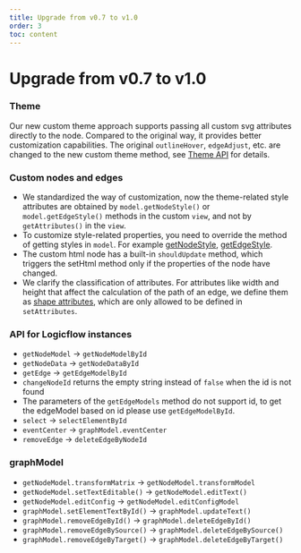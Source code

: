 ```yaml
---
title: Upgrade from v0.7 to v1.0
order: 3
toc: content
---
```

# Upgrade from v0.7 to v1.0

### Theme

Our new custom theme approach supports passing all custom svg attributes directly to the node. Compared to the original way, it provides better customization capabilities.
The original `outlineHover`, `edgeAdjust`, etc. are changed to the new custom theme method, see [Theme API](../api/theme.en.md) for details.

### Custom nodes and edges

- We standardized the way of customization, now the theme-related style attributes are obtained by `model.getNodeStyle()` or `model.getEdgeStyle()` methods in the custom `view`, and not by `getAttributes()` in the `view`.
- To customize style-related properties, you need to override the method of getting styles in `model`. For example [getNodeStyle](../api/nodeModel.en.md#styleAttributes), [getEdgeStyle](../api/edgeModel.en.md#styleAttributes).
- The custom html node has a built-in `shouldUpdate` method, which triggers the setHtml method only if the properties of the node have changed.
- We clarify the classification of attributes. For attributes like width and height that affect the calculation of the path of an edge, we define them as [shape attributes](../api/nodeModel.en.md#ShapeAttributes), which are only allowed to be defined in `setAttributes`.

### API for Logicflow instances

- `getNodeModel` -> `getNodeModelById`
- `getNodeData` -> `getNodeDataById`
- `getEdge` -> `getEdgeModelById`
- `changeNodeId` returns the empty string instead of `false` when the id is not found
- The parameters of the `getEdgeModels` method do not support id, to get the edgeModel based on id please use `getEdgeModelById`.
- `select` -> `selectElementById`
- `eventCenter` -> `graphModel.eventCenter`
- `removeEdge` -> `deleteEdgeByNodeId`

### graphModel

- `getNodeModel.transformMatrix` -> `getNodeModel.transformModel`
- `getNodeModel.setTextEditable()` -> `getNodeModel.editText()`
- `getNodeModel.editConfig` -> `getNodeModel.editConfigModel`
- `graphModel.setElementTextById()` -> `graphModel.updateText()`
- `graphModel.removeEdgeById()` -> `graphModel.deleteEdgeById()`
- `graphModel.removeEdgeBySource()` -> `graphModel.deleteEdgeBySource()`
- `graphModel.removeEdgeByTarget()` -> `graphModel.deleteEdgeByTarget()`
